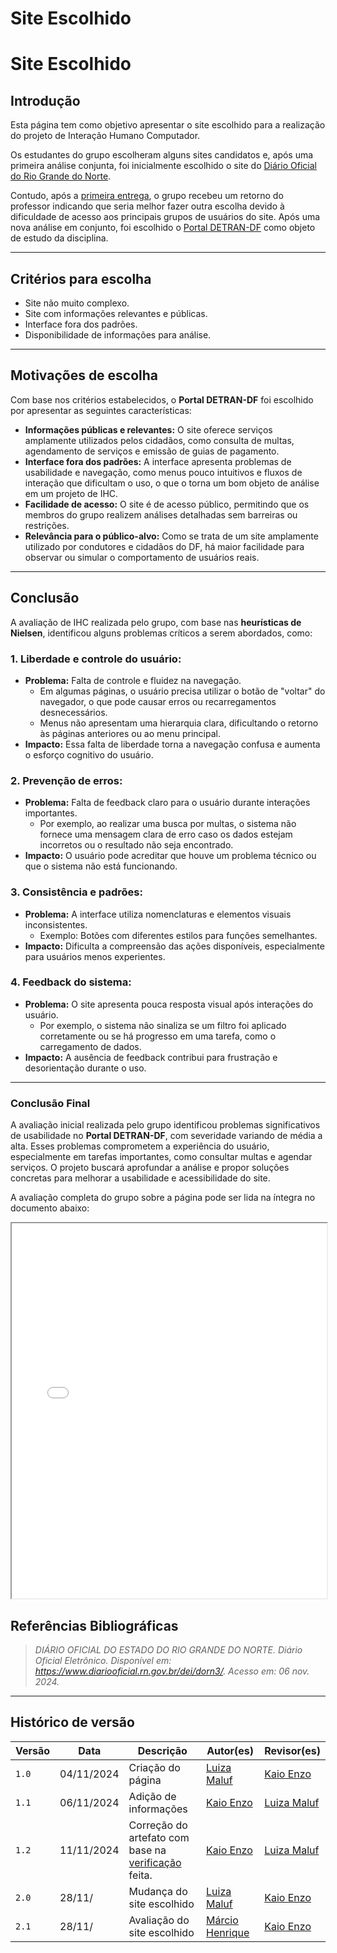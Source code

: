 # __Site Escolhido__
# **Site Escolhido**

## **Introdução**

Esta página tem como objetivo apresentar o site escolhido para a realização do projeto de Interação Humano Computador. 

Os estudantes do grupo escolheram alguns sites candidatos e, após uma primeira análise conjunta, foi inicialmente escolhido o site do [Diário Oficial do Rio Grande do Norte](https://www.diariooficial.rn.gov.br/dei/dorn3/).

Contudo, após a [primeira entrega](../apresent/01.md), o grupo recebeu um retorno do professor indicando que seria melhor fazer outra escolha devido à dificuldade de acesso aos principais grupos de usuários do site. Após uma nova análise em conjunto, foi escolhido o [Portal DETRAN-DF](https://portal.detran.df.gov.br/#/home) como objeto de estudo da disciplina.

---

## **Critérios para escolha**
- Site não muito complexo.  
- Site com informações relevantes e públicas.  
- Interface fora dos padrões.  
- Disponibilidade de informações para análise.  

---

## **Motivações de escolha**
Com base nos critérios estabelecidos, o **Portal DETRAN-DF** foi escolhido por apresentar as seguintes características:  

- **Informações públicas e relevantes:** O site oferece serviços amplamente utilizados pelos cidadãos, como consulta de multas, agendamento de serviços e emissão de guias de pagamento.  
- **Interface fora dos padrões:** A interface apresenta problemas de usabilidade e navegação, como menus pouco intuitivos e fluxos de interação que dificultam o uso, o que o torna um bom objeto de análise em um projeto de IHC.  
- **Facilidade de acesso:** O site é de acesso público, permitindo que os membros do grupo realizem análises detalhadas sem barreiras ou restrições.  
- **Relevância para o público-alvo:** Como se trata de um site amplamente utilizado por condutores e cidadãos do DF, há maior facilidade para observar ou simular o comportamento de usuários reais.  

---

## **Conclusão**
A avaliação de IHC realizada pelo grupo, com base nas **heurísticas de Nielsen**, identificou alguns problemas críticos a serem abordados, como:

### **1. Liberdade e controle do usuário:**
- **Problema:** Falta de controle e fluidez na navegação.  
  - Em algumas páginas, o usuário precisa utilizar o botão de "voltar" do navegador, o que pode causar erros ou recarregamentos desnecessários.  
  - Menus não apresentam uma hierarquia clara, dificultando o retorno às páginas anteriores ou ao menu principal.  
- **Impacto:** Essa falta de liberdade torna a navegação confusa e aumenta o esforço cognitivo do usuário.  

### **2. Prevenção de erros:**
- **Problema:** Falta de feedback claro para o usuário durante interações importantes.  
  - Por exemplo, ao realizar uma busca por multas, o sistema não fornece uma mensagem clara de erro caso os dados estejam incorretos ou o resultado não seja encontrado.  
- **Impacto:** O usuário pode acreditar que houve um problema técnico ou que o sistema não está funcionando.  

### **3. Consistência e padrões:**
- **Problema:** A interface utiliza nomenclaturas e elementos visuais inconsistentes.  
  - Exemplo: Botões com diferentes estilos para funções semelhantes.  
- **Impacto:** Dificulta a compreensão das ações disponíveis, especialmente para usuários menos experientes.

### **4. Feedback do sistema:**
- **Problema:** O site apresenta pouca resposta visual após interações do usuário.  
  - Por exemplo, o sistema não sinaliza se um filtro foi aplicado corretamente ou se há progresso em uma tarefa, como o carregamento de dados.  
- **Impacto:** A ausência de feedback contribui para frustração e desorientação durante o uso.

---

### **Conclusão Final**
A avaliação inicial realizada pelo grupo identificou problemas significativos de usabilidade no **Portal DETRAN-DF**, com severidade variando de média a alta. Esses problemas comprometem a experiência do usuário, especialmente em tarefas importantes, como consultar multas e agendar serviços. O projeto buscará aprofundar a análise e propor soluções concretas para melhorar a usabilidade e acessibilidade do site.

A avaliação completa do grupo sobre a página pode ser lida na íntegra no documento abaixo:

<iframe src="../Avaliação_site_escolhido.pdf" width="100%" height="600px"></iframe>

## __Referências Bibliográficas__

>_DIÁRIO OFICIAL DO ESTADO DO RIO GRANDE DO NORTE. Diário Oficial Eletrônico. Disponível em: https://www.diariooficial.rn.gov.br/dei/dorn3/. Acesso em: 06 nov. 2024._

---
## __Histórico de versão__

| Versão |    Data    |      Descrição      |             Autor(es)                        |Revisor(es)|
|--------|------------|---------------------|----------------------------------------------|---------|
| `1.0`  | 04/11/2024 | Criação do página | [Luiza Maluf](https://github.com/LuizaMaluf) |[Kaio Enzo](https://github.com/kaioenzo)|
| `1.1`  | 06/11/2024 | Adição de informações | [Kaio Enzo](https://github.com/kaioenzo) |[Luiza Maluf](https://github.com/LuizaMaluf)|
| `1.2` | 11/11/2024 | Correção do artefato com base na [verificação](../verificacao/grupo/etapa1/verificacao-site-escolhido.md) feita. | [Kaio Enzo](https://github.com/kaioenzo)| [Luiza Maluf](https://github.com/LuizaMaluf)|
| `2.0`| 28/11/ | Mudança do site escolhido |  [Luiza Maluf](https://github.com/LuizaMaluf)  | [Kaio Enzo](https://github.com/kaioenzo)|
| `2.1`| 28/11/ | Avaliação do site escolhido |  [Márcio Henrique](https://github.com/DeM4rcio)  | [Kaio Enzo](https://github.com/kaioenzo)|